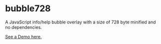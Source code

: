 # bubble728
A JavaScript info/help bubble overlay with a size of 728 byte minified and no dependencies.

[See a Demo here.](https://jsfiddle.net/84uog5z1/5/)